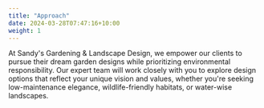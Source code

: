 ```yaml
---
title: "Approach"
date: 2024-03-28T07:47:16+10:00
weight: 1
---
```


At Sandy's Gardening & Landscape Design, we empower our clients to pursue their dream garden designs while prioritizing environmental responsibility. Our expert team will work closely with you to explore design options that reflect your unique vision and values, whether you're seeking low-maintenance elegance, wildlife-friendly habitats, or water-wise landscapes.